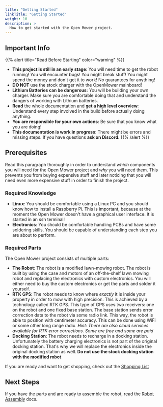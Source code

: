 ```yaml
---
title: "Getting Started"
linkTitle: "Getting Started"
weight: 10
description: >
  How to get started with the Open Mower project.
---
```


## Important Info
{{% alert title="Read Before Starting" color="warning" %}}
- **This project is still in an early stage**: You will need time to get the robot running! You will encounter bugs! You might break stuff! You might spend the money and don't get it to work! No guarantees for anything!
- **DO NOT** use the stock charger with the OpenMower mainboard!
- **Lithium Batteries can be dangerous:** You will be building your own charger. Make sure you are comfortable doing that and understand the dangers of working with Lithium batteries.
- **Read** the whole documentation and **get a high level overview**: Understand every step involved in the build before actually doing anything.
- **You are responsible for your own actions**: Be sure that you know what you are doing!
- **This documentation is work in progress**: There might be errors and missing steps. If you have questions **ask on Discord**.
{{% /alert %}}

## Prerequisites

Read this paragraph thoroughly in order to understand _which_ components you will need for the Open Mower project and _why_ you will need them. This prevents you from buying expensive stuff and later noticing that you will need even more expensive stuff in order to finish the project.


### Required Knowledge
- **Linux**: You should be comfortable using a Linux PC and you should know how to install a Raspberry Pi. This is important, because at the moment the Open Mower doesn't have a graphical user interface. It is started in an ssh terminal!
- **Electronics**: You should be comfortable handling PCBs and have some soldering skills. You should be capable of understanding each step you are about to perform.

### Required Parts
The Open Mower project consists of multiple parts:
- **The Robot**: The robot is a modified lawn-mowing robot. The robot is built by using the case and motors of an off-the-shelf lawn mowing robot and replacing the electronics with custom electronics. You will either need to buy the custom electronics or get the parts and solder it yourself.
- **RTK GPS**: The robot needs to know where _exactly_ it is inside your property in order to mow with high precision. This is achieved by a technology called RTK GPS. This type of GPS uses two receivers: one on the robot and one fixed base station. The base station sends error correction data to the robot via some radio link. This way, the robot is able to position with centimeter accuracy. This can be done using WiFi or some other long range radio. _Hint: There are also cloud services available for RTK error corrections. Some are free and some are paid_
- **Docking Station**: The robot needs to recharge in a docking station. Unfortunately the battery charging electronics is not part of the original docking station. That's why we will replace the electronics inside the original docking station as well. **Do not use the stock docking station with the modified robot**

If you are ready and want to get shopping, check out the [Shopping List](/docs/getting-started/shopping-list)


## Next Steps

If you have the parts and are ready to assemble the robot, read the [Robot Assembly](/docs/robot-assembly) docs.